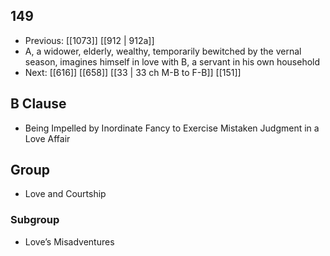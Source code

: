 ## 149
- Previous: [[1073]] [[912 | 912a]] 
- A, a widower, elderly, wealthy, temporarily bewitched by the vernal season, imagines himself in love with B, a servant in his own household
- Next: [[616]] [[658]] [[33 | 33 ch M-B to F-B]] [[151]] 

## B Clause
- Being Impelled by Inordinate Fancy to Exercise Mistaken Judgment in a Love Affair

## Group
- Love and Courtship

### Subgroup
- Love’s Misadventures

